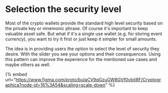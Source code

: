 # Selection the security level

Most of the crypto wallets provide the standard high level security based on the private key or mnemonic phrase. Of course it's important to keep valuable asset safe. But what if it's a single use wallet \(e.g. for storing event currency\), you want to try it first or just keep it simpler for small amounts.

The idea is in providing users the option to select the level of security they desire. With the slider you see your options and their consequences. Using this pattern can improve the experience for the mentioned use cases and maybe others as well.

{% embed url="https://www.figma.com/proto/buIaCV9qGzuGW8GVf0vbit8F/Cryptographica?node-id=16%3A54&scaling=scale-down" %}



